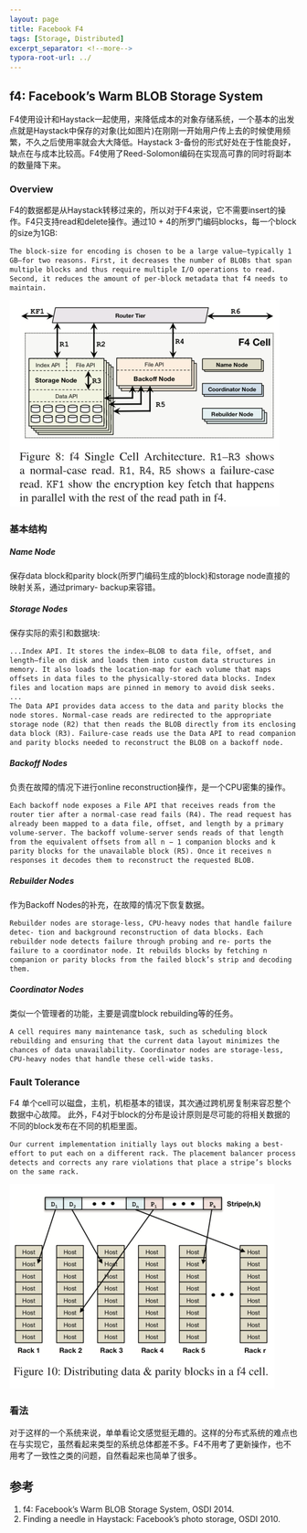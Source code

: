 ```yaml
---
layout: page
title: Facebook F4
tags: [Storage, Distributed]
excerpt_separator: <!--more-->
typora-root-url: ../
---
```


## f4: Facebook’s Warm BLOB Storage System 

  F4使用设计和Haystack一起使用，来降低成本的对象存储系统，一个基本的出发点就是Haystack中保存的对象(比如图片)在刚刚一开始用户传上去的时候使用频繁，不久之后使用率就会大大降低。Haystack 3-备份的形式好处在于性能良好，缺点在与成本比较高。F4使用了Reed-Solomon编码在实现高可靠的同时将副本的数量降下来。

### Overview

  F4的数据都是从Haystack转移过来的，所以对于F4来说，它不需要insert的操作。F4只支持read和delete操作。通过10 + 4的所罗门编码blocks，每一个block的size为1GB:

```
The block-size for encoding is chosen to be a large value—typically 1 GB—for two reasons. First, it decreases the number of BLOBs that span multiple blocks and thus require multiple I/O operations to read. Second, it reduces the amount of per-block metadata that f4 needs to maintain. 
```

<img src="/assets/img/f4-cell.png" alt="f4-cell" style="zoom:50%;" />

 ### 基本结构

##### Name Node

 保存data block和parity block(所罗门编码生成的block)和storage node直接的映射关系，通过primary- backup来容错。

##### Storage Nodes 

  保存实际的索引和数据块:

```
...Index API. It stores the index—BLOB to data file, offset, and length—file on disk and loads them into custom data structures in memory. It also loads the location-map for each volume that maps offsets in data files to the physically-stored data blocks. Index files and location maps are pinned in memory to avoid disk seeks.
...
The Data API provides data access to the data and parity blocks the node stores. Normal-case reads are redirected to the appropriate storage node (R2) that then reads the BLOB directly from its enclosing data block (R3). Failure-case reads use the Data API to read companion and parity blocks needed to reconstruct the BLOB on a backoff node.
```

##### Backoff Nodes 

  负责在故障的情况下进行online reconstruction操作，是一个CPU密集的操作。

```
Each backoff node exposes a File API that receives reads from the router tier after a normal-case read fails (R4). The read request has already been mapped to a data file, offset, and length by a primary volume-server. The backoff volume-server sends reads of that length from the equivalent offsets from all n − 1 companion blocks and k parity blocks for the unavailable block (R5). Once it receives n responses it decodes them to reconstruct the requested BLOB.
```

##### Rebuilder Nodes 

   作为Backoff Nodes的补充，在故障的情况下恢复数据。

```
Rebuilder nodes are storage-less, CPU-heavy nodes that handle failure detec- tion and background reconstruction of data blocks. Each rebuilder node detects failure through probing and re- ports the failure to a coordinator node. It rebuilds blocks by fetching n companion or parity blocks from the failed block’s strip and decoding them. 
```

##### Coordinator Nodes 

   类似一个管理者的功能，主要是调度block rebuilding等的任务。

  ```
A cell requires many maintenance task, such as scheduling block rebuilding and ensuring that the current data layout minimizes the chances of data unavailability. Coordinator nodes are storage-less, CPU-heavy nodes that handle these cell-wide tasks.
  ```

### Fault Tolerance 

   F4 单个cell可以磁盘，主机，机柜基本的错误，其次通过跨机房复制来容忍整个数据中心故障。 此外，F4对于block的分布是设计原则是尽可能的将相关数据的不同的block发布在不同的机柜里面。

```
Our current implementation initially lays out blocks making a best-effort to put each on a different rack. The placement balancer process detects and corrects any rare violations that place a stripe’s blocks on the same rack.
```

<img src="/assets/img/f4-blocks.png" alt="f4-blocks" style="zoom:50%;" />

### 看法

  对于这样的一个系统来说，单单看论文感觉挺无趣的。这样的分布式系统的难点也在与实现它，虽然看起来类型的系统总体都差不多。F4不用考了更新操作，也不用考了一致性之类的问题，自然看起来也简单了很多。

## 参考

1. f4: Facebook’s Warm BLOB Storage System, OSDI 2014.
2. Finding a needle in Haystack: Facebook’s photo storage, OSDI 2010.